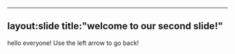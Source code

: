 ---
 layout:slide 
 title:"welcome to our second slide!"
 ---
 hello everyone!
 Use the left arrow to go back!
 



